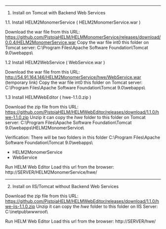 ----------------------------------------------
1. Install on Tomcat with Backend Web Services

1.1. Install HELM2MonomerService ( HELM2MonomerService.war )

Download the war file from this URL: https://github.com/PistoiaHELM/HELMMonomerService/releases/download/0.0.4/HELM2MonomerService.war
Copy the war file int0 this folder on Tomcat server: C:\Program Files\Apache Software Foundation\Tomcat 9.0\webapps\


1.2 Install HELM2WebService ( WebService.war )

Download the war file from this URL: http://54.91.164.146/HELM2MonomerService/hwe/WebService.war (temporary link)
Copy the war file int0 this folder on Tomcat server: C:\Program Files\Apache Software Foundation\Tomcat 9.0\webapps\


1.3 Install HELMWebEditor ( hwe-1.1.0.zip )

Download the zip file from this URL: https://github.com/PistoiaHELM/HELMWebEditor/releases/download/1.1.0/hwe-1.1.0.zip
Unzip it can copy the *hwe* folder to this folder on Tomcat server: C:\Program Files\Apache Software Foundation\Tomcat 9.0\webapps\HELM2MonomerService\


Verification:
There will be two folders in this folder C:\Program Files\Apache Software Foundation\Tomcat 9.0\webapps\
- HELM2MonomerService
- WebService


Run HELM Web Editor
Load this url from the browser: http://SERVER/HELM2MonomerService/hwe/



-----------------------------------------------------
2. Install on IIS/Tomcat without Backend Web Services

Download the zip file from this URL: https://github.com/PistoiaHELM/HELMWebEditor/releases/download/1.1.0/hwe-iis-1.1.0.zip
Unzip it can copy the *hwe* folder to this folder on IIS Server: C:\inetpub\wwwroot\


Run HELM Web Editor
Load this url from the browser: http://SERVER/hwe/

